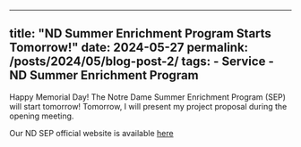 ---
title: "ND Summer Enrichment Program Starts Tomorrow!"
date: 2024-05-27
permalink: /posts/2024/05/blog-post-2/
tags:
    - Service
    - ND Summer Enrichment Program
  ---

Happy Memorial Day! The Notre Dame Summer Enrichment Program (SEP) will start tomorrow!
Tomorrow, I will present my project proposal during the opening meeting. 

Our ND SEP official website is available [here](https://sites.google.com/nd.edu/csesummer2024/home?authuser=0)